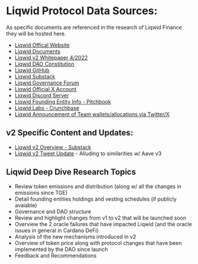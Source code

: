 # Liqwid Protocol Data Sources:
As specific documents are referenced in the research of Liqwid Finance they will be hosted here.

- [Liqwid Offical Website](https://liqwid.finance/)
- [Liqwid Documents](https://liqwid.notion.site/Documentation-Homepage-7f894b98e314448f9d9fa3ba1271b3b4)
- [Liqwid v2 Whitepaper 4/2022](./LiqwidFinanceWhitepaperv2.pdf)
- [Liqwid DAO Constitution](https://github.com/Liqwid-Labs/LiqwidDAO-Constitution)
- [Liqwid GitHub](https://github.com/Liqwid-Labs)
- [Liqwid Substack](https://liqwidfinance.substack.com/)
- [Liqwid Governance Forum](https://gov.liqwid.finance/)
- [Liqwid Official X Account](https://twitter.com/Liqwid_protocol)
- [Liqwid Discord Server](https://t.co/Ca4yhZd3cY)
- [Liqwid Founding Entity Info - Pitchbook](https://pitchbook.com/profiles/company/523101-16#overview)
- [Liqwid Labs - Crunchbase](https://www.crunchbase.com/organization/liqwid-labs)
- [Liqwid Announcement of Team wallets/allocations via Twitter/X](https://twitter.com/liqwidfinance/status/1651315687648796680)

## v2 Specific Content and Updates:
- [Liqwid v2 Overview - Substack](https://liqwidfinance.substack.com/p/liqwid-v2-overview)
- [Liqwid v2 Tweet Update](https://x.com/liqwidfinance/status/1757803795159896589) - Alluding to similarities w/ Aave v3

## Liqwid Deep Dive Research Topics
- Review token emissions and distribution (along w/ all the changes in emissions since TGE)
- Detail founding entities holdings and vesting schedules (if publicly avaiable)
- Governance and DAO structure
- Review and highlight changes from v1 to v2 that will be launched soon
- Overview the 2 oracle failures that have impacted Liqwid (and the oracle issues in general in Cardano DeFi)
- Analysis of the new mechanisms introduced in v2
- Overview of token price along with protocol changes that have been implemented by the DAO since launch
- Feedback and Recommendations